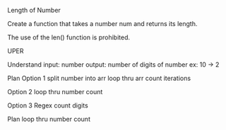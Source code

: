 Length of Number

Create a function that takes a number num and returns its length.

The use of the len() function is prohibited.

UPER

Understand
input: number
output: number of digits of number
ex: 10 -> 2

Plan
Option 1
split number into arr
loop thru arr
count iterations

Option 2
loop thru number
count

Option 3
Regex count digits

Plan
loop thru number
count
